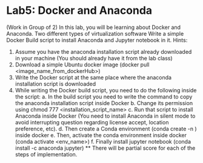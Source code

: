 # Lab5: Docker and Anaconda
(Work in Group of 2)
In this lab, you will be learning about Docker and Anaconda. Two different types of
virtualization software
Write a simple Docker Build script to install Anaconda and Jupyter notebook in it.
Hints:

1) Assume you have the anaconda installation script already downloaded in your machine
(You should already have it from the lab class)
2) Download a simple Ubuntu docker image (docker pull
<image_name_from_dockerHub>)
3) Write the Docker script at the same place where the anaconda installation script is
downloaded
4) While writing the Docker build script, you need to do the following inside the script:
a. In the build script you need to write the command to copy the anaconda
installation script inside Docker
b. Change its permission using chmod 777
<installation_script_name>
c. Run that script to install Anaconda inside Docker (You need to install Anaconda
in silent mode to avoid interrupting question regarding license accept, location
preference, etc).
d. Then create a Conda environment (conda create -n <envName>) inside
docker
e. Then, activate the conda environment inside docker (conda activate
<env_name>)
f. Finally install jupyter notebook (conda install -c anaconda
jupyter)
** There will be partial score for each of the steps of implementation. 
